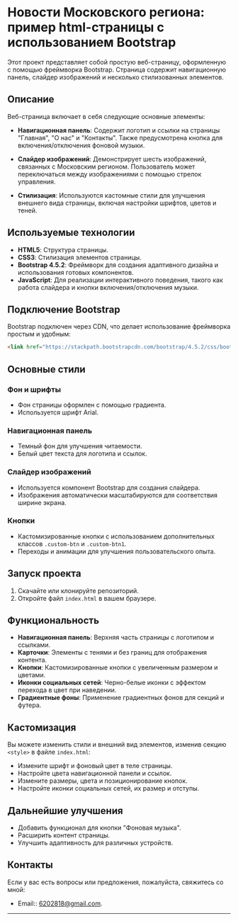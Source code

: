 # Новости Московского региона: пример html-страницы с использованием Bootstrap

Этот проект представляет собой простую веб-страницу, оформленную с помощью фреймворка Bootstrap. Страница содержит навигационную панель, слайдер изображений и несколько стилизованных элементов.

## Описание

Веб-страница включает в себя следующие основные элементы:

- **Навигационная панель**: Содержит логотип и ссылки на страницы "Главная", "О нас" и "Контакты". Также предусмотрена кнопка для включения/отключения фоновой музыки.
  
- **Слайдер изображений**: Демонстрирует шесть изображений, связанных с Московским регионом. Пользователь может переключаться между изображениями с помощью стрелок управления.

- **Стилизация**: Используются кастомные стили для улучшения внешнего вида страницы, включая настройки шрифтов, цветов и теней.

## Используемые технологии

- **HTML5**: Структура страницы.
- **CSS3**: Стилизация элементов страницы.
- **Bootstrap 4.5.2**: Фреймворк для создания адаптивного дизайна и использования готовых компонентов.
- **JavaScript**: Для реализации интерактивного поведения, такого как работа слайдера и кнопки включения/отключения музыки.

## Подключение Bootstrap

Bootstrap подключен через CDN, что делает использование фреймворка простым и удобным:

```html
<link href="https://stackpath.bootstrapcdn.com/bootstrap/4.5.2/css/bootstrap.min.css" rel="stylesheet">
```

## Основные стили

### Фон и шрифты

- Фон страницы оформлен с помощью градиента.
- Используется шрифт Arial.

### Навигационная панель

- Темный фон для улучшения читаемости.
- Белый цвет текста для логотипа и ссылок.

### Слайдер изображений

- Используется компонент Bootstrap для создания слайдера.
- Изображения автоматически масштабируются для соответствия ширине экрана.

### Кнопки

- Кастомизированные кнопки с использованием дополнительных классов `.custom-btn` и `.custom-btn1`.
- Переходы и анимации для улучшения пользовательского опыта.

## Запуск проекта

1. Скачайте или клонируйте репозиторий.
2. Откройте файл `index.html` в вашем браузере.

## Функциональность

- **Навигационная панель**: Верхняя часть страницы с логотипом и ссылками.
- **Карточки**: Элементы с тенями и без границ для отображения контента.
- **Кнопки**: Кастомизированные кнопки с увеличенным размером и цветами.
- **Иконки социальных сетей**: Черно-белые иконки с эффектом перехода в цвет при наведении.
- **Градиентные фоны**: Применение градиентных фонов для секций и футера.

## Кастомизация

Вы можете изменить стили и внешний вид элементов, изменив секцию `<style>` в файле `index.html`:

- Измените шрифт и фоновый цвет в теле страницы.
- Настройте цвета навигационной панели и ссылок.
- Измените размеры, цвета и позиционирование кнопок.
- Настройте иконки социальных сетей, их размер и отступы.

## Дальнейшие улучшения

- Добавить функционал для кнопки "Фоновая музыка".
- Расширить контент страницы.
- Улучшить адаптивность для различных устройств.

## Контакты

Если у вас есть вопросы или предложения, пожалуйста, свяжитесь со мной:
- Email:: [6202818@gmail.com](mailto:6202818@gmail.com). 

---
